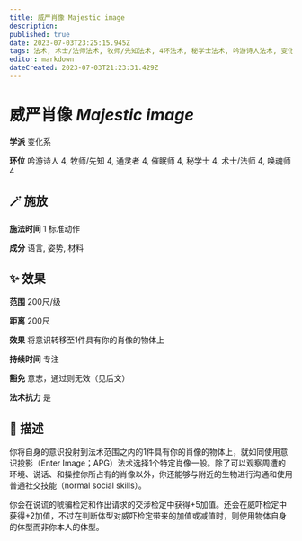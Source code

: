 ```yaml
---
title: 威严肖像 Majestic image
description: 
published: true
date: 2023-07-03T23:25:15.945Z
tags: 法术, 术士/法师法术, 牧师/先知法术, 4环法术, 秘学士法术, 吟游诗人法术, 变化系, 催眠师法术, 通灵者法术, 唤魂师法术
editor: markdown
dateCreated: 2023-07-03T21:23:31.429Z
---
```


# **威严肖像** *Majestic image*

**学派** 变化系 

**环位** 吟游诗人 4, 牧师/先知 4, 通灵者 4, 催眠师 4, 秘学士 4, 术士/法师 4, 唤魂师 4

## 🪄 施放

**施法时间** 1 标准动作

**成分** 语言, 姿势, 材料

## ✨ 效果  

**范围** 200尺/级

**距离** 200尺 

**效果** 将意识转移至1件具有你的肖像的物体上 

**持续时间** 专注 

**豁免** 意志，通过则无效（见后文）

**法术抗力** 是

## 📖 描述

你将自身的意识投射到法术范围之内的1件具有你的肖像的物体上，就如同使用意识投影（Enter Image；APG）法术选择1个特定肖像一般。除了可以观察周遭的环境、说话、和操控你所占有的肖像以外，你还能够与附近的生物进行沟通和使用普通社交技能（normal social skills）。

你会在说谎的唬骗检定和作出请求的交涉检定中获得+5加值。还会在威吓检定中获得+2加值，不过在判断体型对威吓检定带来的加值或减值时，则使用物体自身的体型而非你本人的体型。
    